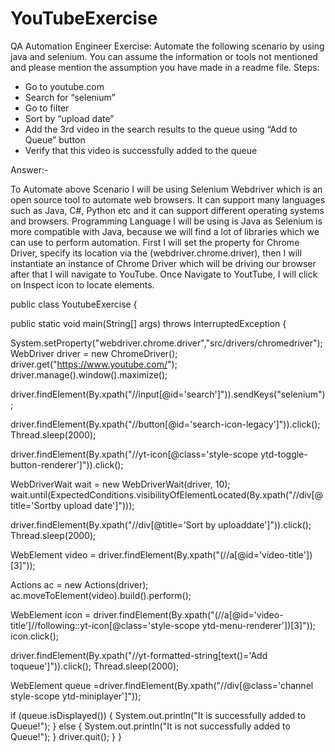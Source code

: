 # YouTubeExercise

QA Automation Engineer Exercise:
Automate the following scenario by using java and selenium. You can assume the information
or tools not mentioned and please mention the assumption you have made in a readme file.
Steps:
- Go to youtube.com
- Search for “selenium”
- Go to filter
- Sort by “upload date”
- Add the 3rd video in the search results to the queue using “Add to Queue” button
- Verify that this video is successfully added to the queue

Answer:- 

To Automate above Scenario I will be using Selenium Webdriver which is an open source tool to automate web browsers. It can
support many languages such as Java, C#, Python etc and it can support different operating systems and browsers.
Programming Language I will be using is Java as Selenium is more compatible with Java, because we will find a lot of
libraries which we can use to perform automation. First I will set the property for Chrome Driver, specify its location via the (webdriver.chrome.driver), then I will instantiate an instance of Chrome Driver which will be driving our browser after that I will navigate to YouTube. Once Navigate to YoutTube, I will click on Inspect icon to locate elements. 

public class YoutubeExercise {

public static void main(String[] args) throws InterruptedException {

System.setProperty("webdriver.chrome.driver","src/drivers/chromedriver");
WebDriver driver = new ChromeDriver();
driver.get("https://www.youtube.com/");
driver.manage().window().maximize();

driver.findElement(By.xpath("//input[@id='search']")).sendKeys("selenium");

driver.findElement(By.xpath("//button[@id='search-icon-legacy']")).click();
Thread.sleep(2000);

driver.findElement(By.xpath("//yt-icon[@class='style-scope ytd-toggle-button-renderer']")).click();

WebDriverWait wait = new WebDriverWait(driver, 10);
wait.until(ExpectedConditions.visibilityOfElementLocated(By.xpath("//div[@title='Sortby upload date']")));

driver.findElement(By.xpath("//div[@title='Sort by uploaddate']")).click();
Thread.sleep(2000);

WebElement video = driver.findElement(By.xpath("(//a[@id='video-title'])[3]"));

Actions ac = new Actions(driver);
ac.moveToElement(video).build().perform();

WebElement icon = driver.findElement(By.xpath("(//a[@id='video-title']//following::yt-icon[@class='style-scope ytd-menu-renderer'])[3]"));
icon.click();

driver.findElement(By.xpath("//yt-formatted-string[text()='Add toqueue']")).click();
Thread.sleep(2000);

WebElement queue =driver.findElement(By.xpath("//div[@class='channel style-scope ytd-miniplayer']"));

if (queue.isDisplayed()) {
System.out.println("It is successfully added to Queue!");
} else {
System.out.println("It is not successfully added to
Queue!");
}
driver.quit();
}
}
